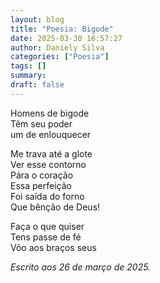 ```yaml
---
layout: blog
title: "Poesia: Bigode"
date: 2025-03-30 16:57:27
author: Daniely Silva
categories: ["Poesia"]
tags: []
summary:
draft: false
---
```


Homens de bigode\
Têm seu poder\
um de enlouquecer

Me trava até a glote\
Ver esse contorno\
Pára o coração\
Essa perfeição\
Foi saída do forno\
Que bênção de Deus!

Faça o que quiser\
Tens passe de fé\
Vôo aos braços seus

*Escrito aos 26 de março de 2025.*